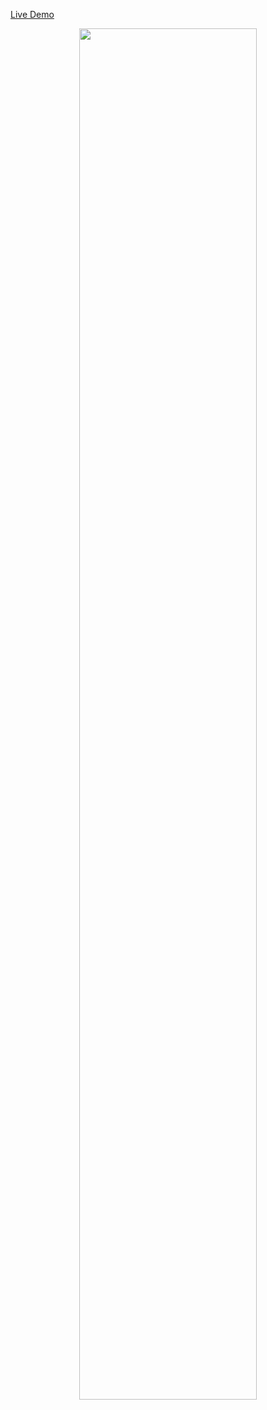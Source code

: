 [Live Demo](https://manoovau.github.io/vanilla-javascript-projects/exchange_rate_calculator/) <br />
<p align="center">
  <img src="https://user-images.githubusercontent.com/66820526/119165357-b23d0380-ba5d-11eb-9ae2-4a94ce2dbe7b.png" width="75%" height="75%">
</p>
